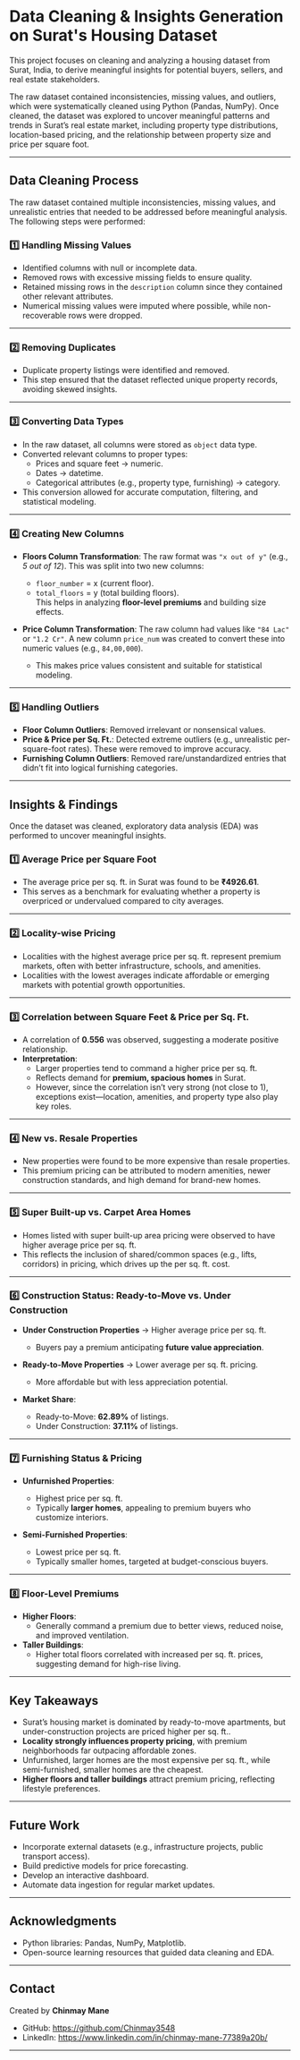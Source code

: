 #  Data Cleaning & Insights Generation on Surat's Housing Dataset  

This project focuses on cleaning and analyzing a housing dataset from Surat, India, to derive meaningful insights for potential buyers, sellers, and real estate stakeholders.  

The raw dataset contained inconsistencies, missing values, and outliers, which were systematically cleaned using Python (Pandas, NumPy). Once cleaned, the dataset was explored to uncover meaningful patterns and trends in Surat’s real estate market, including property type distributions, location-based pricing, and the relationship between property size and price per square foot.  

---

##  Data Cleaning Process  

The raw dataset contained multiple inconsistencies, missing values, and unrealistic entries that needed to be addressed before meaningful analysis. The following steps were performed:  

### 1️⃣ Handling Missing Values  
- Identified columns with null or incomplete data.  
- Removed rows with excessive missing fields to ensure quality.  
- Retained missing rows in the `description` column since they contained other relevant attributes.  
- Numerical missing values were imputed where possible, while non-recoverable rows were dropped.  

---

### 2️⃣ Removing Duplicates  
- Duplicate property listings were identified and removed.  
- This step ensured that the dataset reflected unique property records, avoiding skewed insights.  

---

### 3️⃣ Converting Data Types  
- In the raw dataset, all columns were stored as `object` data type.  
- Converted relevant columns to proper types:  
  - Prices and square feet → numeric.  
  - Dates → datetime.  
  - Categorical attributes (e.g., property type, furnishing) → category.  
- This conversion allowed for accurate computation, filtering, and statistical modeling.  

---

### 4️⃣ Creating New Columns  
- **Floors Column Transformation**: The raw format was `"x out of y"` (e.g., *5 out of 12*). This was split into two new columns:  
  - `floor_number` = x (current floor).  
  - `total_floors` = y (total building floors).  
  This helps in analyzing **floor-level premiums** and building size effects.  

- **Price Column Transformation**: The raw column had values like `"84 Lac"` or `"1.2 Cr"`. A new column `price_num` was created to convert these into numeric values (e.g., `84,00,000`).  
  - This makes price values consistent and suitable for statistical modeling.  

---

### 5️⃣ Handling Outliers  
- **Floor Column Outliers**: Removed irrelevant or nonsensical values.  
- **Price & Price per Sq. Ft.**: Detected extreme outliers (e.g., unrealistic per-square-foot rates). These were removed to improve accuracy.  
- **Furnishing Column Outliers**: Removed rare/unstandardized entries that didn’t fit into logical furnishing categories.  

---

##  Insights & Findings  

Once the dataset was cleaned, exploratory data analysis (EDA) was performed to uncover meaningful insights.  

### 1️⃣ Average Price per Square Foot  
- The average price per sq. ft. in Surat was found to be **₹4926.61**.  
- This serves as a benchmark for evaluating whether a property is overpriced or undervalued compared to city averages.  

---

### 2️⃣ Locality-wise Pricing  
- Localities with the highest average price per sq. ft. represent premium markets, often with better infrastructure, schools, and amenities.  
- Localities with the lowest averages indicate affordable or emerging markets with potential growth opportunities.  

---

### 3️⃣ Correlation between Square Feet & Price per Sq. Ft.  
- A correlation of **0.556** was observed, suggesting a moderate positive relationship.  
- **Interpretation**:  
  - Larger properties tend to command a higher price per sq. ft.  
  - Reflects demand for **premium, spacious homes** in Surat.  
  - However, since the correlation isn’t very strong (not close to 1), exceptions exist—location, amenities, and property type also play key roles.  

---

### 4️⃣ New vs. Resale Properties  
- New properties were found to be more expensive than resale properties.  
- This premium pricing can be attributed to modern amenities, newer construction standards, and high demand for brand-new homes.  

---

### 5️⃣ Super Built-up vs. Carpet Area Homes  
- Homes listed with super built-up area pricing were observed to have higher average price per sq. ft.  
- This reflects the inclusion of shared/common spaces (e.g., lifts, corridors) in pricing, which drives up the per sq. ft. cost.  

---

### 6️⃣ Construction Status: Ready-to-Move vs. Under Construction  
- **Under Construction Properties** → Higher average price per sq. ft.  
  - Buyers pay a premium anticipating **future value appreciation**.  
- **Ready-to-Move Properties** → Lower average per sq. ft. pricing.  
  - More affordable but with less appreciation potential.  

- **Market Share**:  
  - Ready-to-Move: **62.89%** of listings.  
  - Under Construction: **37.11%** of listings.  

---

### 7️⃣ Furnishing Status & Pricing  
- **Unfurnished Properties**:  
  - Highest price per sq. ft.  
  - Typically **larger homes**, appealing to premium buyers who customize interiors.  

- **Semi-Furnished Properties**:  
  - Lowest price per sq. ft.  
  - Typically smaller homes, targeted at budget-conscious buyers.  

---

### 8️⃣ Floor-Level Premiums  
- **Higher Floors**:  
  - Generally command a premium due to better views, reduced noise, and improved ventilation.  
- **Taller Buildings**:  
  - Higher total floors correlated with increased per sq. ft. prices, suggesting demand for high-rise living.  

---

##  Key Takeaways  

-  Surat’s housing market is dominated by ready-to-move apartments, but under-construction projects are priced higher per sq. ft..  
-  **Locality strongly influences property pricing**, with premium neighborhoods far outpacing affordable zones.  
-  Unfurnished, larger homes are the most expensive per sq. ft., while semi-furnished, smaller homes are the cheapest.  
-  **Higher floors and taller buildings** attract premium pricing, reflecting lifestyle preferences.  

---

##  Future Work  

- Incorporate external datasets (e.g., infrastructure projects, public transport access).  
- Build predictive models for price forecasting.  
- Develop an interactive dashboard.  
- Automate data ingestion for regular market updates.  

---

##  Acknowledgments  

- Python libraries: Pandas, NumPy, Matplotlib.  
- Open-source learning resources that guided data cleaning and EDA.  

---

##  Contact  

Created by **Chinmay Mane**  
- GitHub: https://github.com/Chinmay3548 
- LinkedIn: https://www.linkedin.com/in/chinmay-mane-77389a20b/

---
